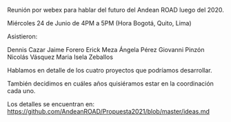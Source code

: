 Reunión por webex para hablar del futuro del Andean ROAD luego del 2020.

Miércoles 24 de Junio de 4PM a 5PM (Hora Bogotá, Quito, Lima)

Asistieron:

Dennis Cazar
Jaime Forero
Erick Meza
Ángela Pérez
Giovanni Pinzón
Nicolás Vásquez
Maria Isela Zeballos

Hablamos en detalle de los cuatro proyectos que podríamos desarrollar. 

También decidimos en cuáles años quisiéramos estar en la coordinación cada uno.

Los detalles se encuentran en: 
https://github.com/AndeanROAD/Propuesta2021/blob/master/ideas.md
